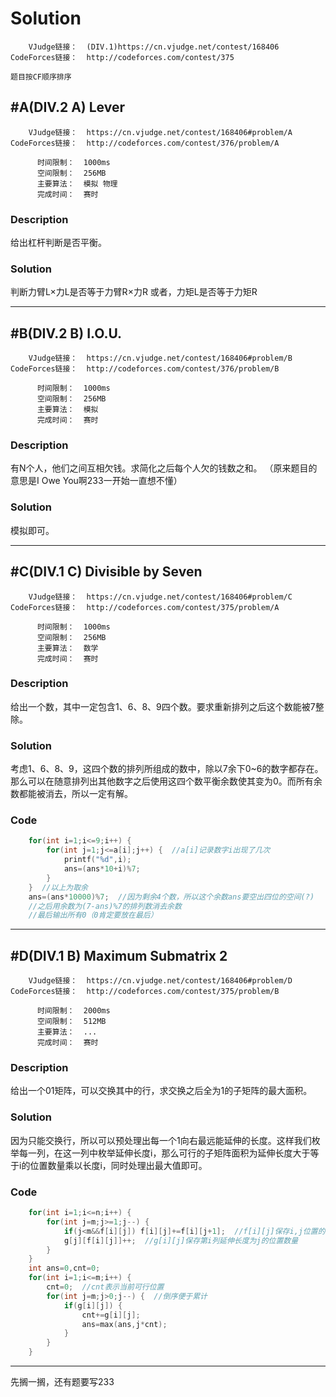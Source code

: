 # Solution
```
    VJudge链接：  (DIV.1)https://cn.vjudge.net/contest/168406
CodeForces链接：  http://codeforces.com/contest/375

题目按CF顺序排序
```
## #A(DIV.2 A) Lever 
```
    VJudge链接：  https://cn.vjudge.net/contest/168406#problem/A
CodeForces链接：  http://codeforces.com/contest/376/problem/A

      时间限制：  1000ms
      空间限制：  256MB
      主要算法：  模拟 物理
      完成时间：  赛时
```
### Description
给出杠杆判断是否平衡。
### Solution
判断力臂L×力L是否等于力臂R×力R
或者，力矩L是否等于力矩R
***
## #B(DIV.2 B) I.O.U. 
```
    VJudge链接：  https://cn.vjudge.net/contest/168406#problem/B
CodeForces链接：  http://codeforces.com/contest/376/problem/B

      时间限制：  1000ms
      空间限制：  256MB
      主要算法：  模拟
      完成时间：  赛时
```
### Description
有N个人，他们之间互相欠钱。求简化之后每个人欠的钱数之和。
（原来题目的意思是I Owe You啊233一开始一直想不懂）
### Solution
模拟即可。
***
## #C(DIV.1 C) Divisible by Seven
```
    VJudge链接：  https://cn.vjudge.net/contest/168406#problem/C
CodeForces链接：  http://codeforces.com/contest/375/problem/A

      时间限制：  1000ms
      空间限制：  256MB
      主要算法：  数学
      完成时间：  赛时
```
### Description
给出一个数，其中一定包含1、6、8、9四个数。要求重新排列之后这个数能被7整除。
### Solution
考虑1、6、8、9，这四个数的排列所组成的数中，除以7余下0~6的数字都存在。那么可以在随意排列出其他数字之后使用这四个数平衡余数使其变为0。而所有余数都能被消去，所以一定有解。
### Code
```Cpp
    for(int i=1;i<=9;i++) {
        for(int j=1;j<=a[i];j++) {  //a[i]记录数字i出现了几次
            printf("%d",i);
            ans=(ans*10+i)%7;
        }
    }  //以上为取余
    ans=(ans*10000)%7;  //因为剩余4个数，所以这个余数ans要空出四位的空间(?)
    //之后用余数为(7-ans)%7的排列数消去余数
    //最后输出所有0（0肯定要放在最后）
```
***
## #D(DIV.1 B) Maximum Submatrix 2
```
    VJudge链接：  https://cn.vjudge.net/contest/168406#problem/D
CodeForces链接：  http://codeforces.com/contest/375/problem/B

      时间限制：  2000ms
      空间限制：  512MB
      主要算法：  ...
      完成时间：  赛时
```
### Description
给出一个01矩阵，可以交换其中的行，求交换之后全为1的子矩阵的最大面积。
### Solution
因为只能交换行，所以可以预处理出每一个1向右最远能延伸的长度。这样我们枚举每一列，在这一列中枚举延伸长度i，那么可行的子矩阵面积为延伸长度大于等于i的位置数量乘以长度i，同时处理出最大值即可。
### Code
```Cpp
    for(int i=1;i<=n;i++) {
        for(int j=m;j>=1;j--) {
            if(j<m&&f[i][j]) f[i][j]+=f[i][j+1];  //f[i][j]保存i,j位置的延伸距离
            g[j][f[i][j]]++;  //g[i][j]保存第i列延伸长度为j的位置数量
        }
    }
    int ans=0,cnt=0;
    for(int i=1;i<=m;i++) {
        cnt=0;  //cnt表示当前可行位置
        for(int j=m;j>0;j--) {  //倒序便于累计
            if(g[i][j]) {
                cnt+=g[i][j];
                ans=max(ans,j*cnt);
            }
        }
    }
```
***

先搁一搁，还有题要写233